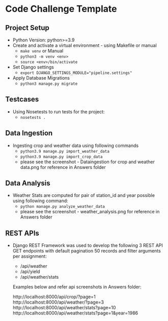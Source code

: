 # Code Challenge Template


## Project Setup
- Python Version: python>=3.9
- Create and activate a virtual environment - using Makefile or manual
  -  `make venv`
  or Manual
  - `python3 -m venv <env>`
  - `source <env>/bin/activate`
- Set Django settings
  - `export DJANGO_SETTINGS_MODULE="pipeline.settings"`
- Apply Database Migrations
  - `python3 manage.py migrate`

## Testcases
- Using Nosetests to run tests for the project:
  - `nosetests .`

## Data Ingestion
- Ingesting crop and weather data using following commands
  - `python3.9 manage.py import_weather_data`
  - `python3.9 manage.py import_crop_data`
  - please see the screenshot - Dataingestion for crop and weather data.png for reference in Answers folder

## Data Analysis
- Weather Stats are computed for pair of station_id and year possible using following command:
  - `python manage.py analyze_weather_data`
  - please see the screenshot - weather_analysis.png for reference in Answers folder

## REST APIs
- Django REST Framework was used to develop the following 3 REST API GET endpoints with default 
    pagination 50 records and filter arguments per assignment:
  - /api/weather 
  - /api/yield
  - /api/weather/stats

  Examples below and refer api screenshots in Answers folder:
  
  http://localhost:8000/api/crop/?page=1
  http://localhost:8000/api/weather/?page=3
  http://localhost:8000/api/weather/stats?page=10
  http://localhost:8000/api/weather/stats?page=1&year=1986
    
    
